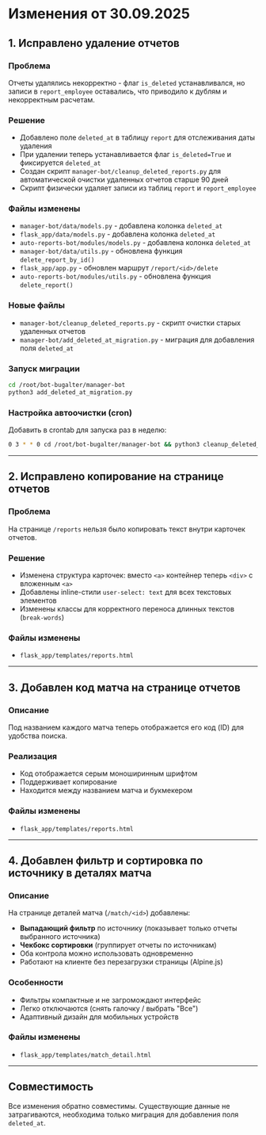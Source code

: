 # Изменения от 30.09.2025

## 1. Исправлено удаление отчетов

### Проблема
Отчеты удалялись некорректно - флаг `is_deleted` устанавливался, но записи в `report_employee` оставались, что приводило к дублям и некорректным расчетам.

### Решение
- Добавлено поле `deleted_at` в таблицу `report` для отслеживания даты удаления
- При удалении теперь устанавливается флаг `is_deleted=True` и фиксируется `deleted_at`
- Создан скрипт `manager-bot/cleanup_deleted_reports.py` для автоматической очистки удаленных отчетов старше 90 дней
- Скрипт физически удаляет записи из таблиц `report` и `report_employee`

### Файлы изменены
- `manager-bot/data/models.py` - добавлена колонка `deleted_at`
- `flask_app/data/models.py` - добавлена колонка `deleted_at`
- `auto-reports-bot/modules/models.py` - добавлена колонка `deleted_at`
- `manager-bot/data/utils.py` - обновлена функция `delete_report_by_id()`
- `flask_app/app.py` - обновлен маршрут `/report/<id>/delete`
- `auto-reports-bot/modules/utils.py` - обновлена функция `delete_report()`

### Новые файлы
- `manager-bot/cleanup_deleted_reports.py` - скрипт очистки старых удаленных отчетов
- `manager-bot/add_deleted_at_migration.py` - миграция для добавления поля `deleted_at`

### Запуск миграции
```bash
cd /root/bot-bugalter/manager-bot
python3 add_deleted_at_migration.py
```

### Настройка автоочистки (cron)
Добавить в crontab для запуска раз в неделю:
```bash
0 3 * * 0 cd /root/bot-bugalter/manager-bot && python3 cleanup_deleted_reports.py >> /var/log/cleanup_reports.log 2>&1
```

---

## 2. Исправлено копирование на странице отчетов

### Проблема
На странице `/reports` нельзя было копировать текст внутри карточек отчетов.

### Решение
- Изменена структура карточек: вместо `<a>` контейнер теперь `<div>` с вложенным `<a>`
- Добавлены inline-стили `user-select: text` для всех текстовых элементов
- Изменены классы для корректного переноса длинных текстов (`break-words`)

### Файлы изменены
- `flask_app/templates/reports.html`

---

## 3. Добавлен код матча на странице отчетов

### Описание
Под названием каждого матча теперь отображается его код (ID) для удобства поиска.

### Реализация
- Код отображается серым моноширинным шрифтом
- Поддерживает копирование
- Находится между названием матча и букмекером

### Файлы изменены
- `flask_app/templates/reports.html`

---

## 4. Добавлен фильтр и сортировка по источнику в деталях матча

### Описание
На странице деталей матча (`/match/<id>`) добавлены:
- **Выпадающий фильтр** по источнику (показывает только отчеты выбранного источника)
- **Чекбокс сортировки** (группирует отчеты по источникам)
- Оба контрола можно использовать одновременно
- Работают на клиенте без перезагрузки страницы (Alpine.js)

### Особенности
- Фильтры компактные и не загромождают интерфейс
- Легко отключаются (снять галочку / выбрать "Все")
- Адаптивный дизайн для мобильных устройств

### Файлы изменены
- `flask_app/templates/match_detail.html`

---

## Совместимость
Все изменения обратно совместимы. Существующие данные не затрагиваются, необходима только миграция для добавления поля `deleted_at`.
